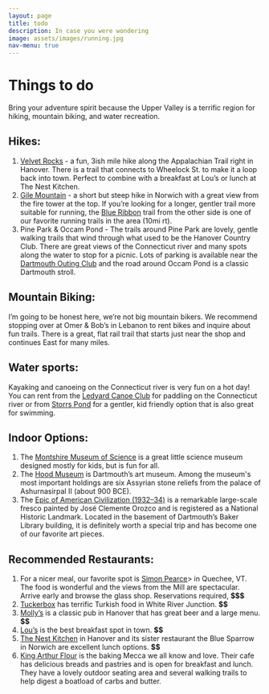```yaml
---
layout: page
title: todo
description: In case you were wondering
image: assets/images/running.jpg
nav-menu: true
---
```


# Things to do

Bring your adventure spirit because the Upper Valley is a terrific region for hiking, mountain biking, and water recreation.

## Hikes: 
1. <a href="https://www.alltrails.com/explore/trail/us/new-hampshire/velvet-rocks-via-appalachian-trail">Velvet Rocks</a> - a fun, 3ish mile hike along the Appalachian Trail right in Hanover. There is a trail that connects to Wheelock St. to make it a loop back into town. Perfect to combine with a breakfast at Lou’s or lunch at The Nest Kitchen. 
2.  <a href="https://www.alltrails.com/explore/trail/us/vermont/gile-mountain-trail">Gile Mountain</a> - a short but steep hike in Norwich with a great view from the fire tower at the top. If you’re looking for a longer, gentler trail more suitable for running, the <a href="https://www.alltrails.com/explore/trail/us/vermont/gile-mountain-via-blue-ribbon-trail">Blue Ribbon</a> trail from the other side is one of our favorite running trails in the area (10mi rt). 
3. Pine Park & Occam Pond - The trails around Pine Park are lovely, gentle walking trails that wind through what used to be the Hanover Country Club. There are great views of the Connecticut river and many spots along the water to stop for a picnic. Lots of parking is available near the <a href="https://goo.gl/maps/8tf75GcomG4GLYTN9">Dartmouth Outing Club</a> and the road around Occam Pond is a classic Dartmouth stroll. 

## Mountain Biking:
I’m going to be honest here, we’re not big mountain bikers. We recommend stopping over at Omer & Bob’s in Lebanon to rent bikes and inquire about fun trails. There is a great, flat rail trail that starts just near the shop and continues East for many miles. 

## Water sports:
Kayaking and canoeing on the Connecticut river is very fun on a hot day! You can rent from the <a href="http://www.ledyardcanoeclub.org/rentals-and-memberships.html">Ledyard Canoe Club</a> for paddling on the Connecticut river or from <a href="https://www.storrspond.org/activities/canoeing/">Storrs Pond</a> for a gentler, kid friendly option that is also great for swimming. 

## Indoor Options:
1. The <a href="https://www.montshire.org/">Montshire Museum of Science</a> is a great little science museum designed mostly for kids, but is fun for all. 
2. The <a href="https://hoodmuseum.dartmouth.edu/">Hood Museum</a> is Dartmouth’s art museum. Among the museum's most important holdings are six Assyrian stone reliefs from the palace of Ashurnasirpal II (about 900 BCE).
3. The <a href="https://hoodmuseum.dartmouth.edu/explore/exhibitions/orozcos-epic-american-civilization">Epic of American Civilization (1932–34)</a> is a remarkable large-scale fresco painted by José Clemente Orozco and is registered as a National Historic Landmark. Located in the basement of Dartmouth’s Baker Library building, it is definitely worth a special trip and has become one of our favorite art pieces.


## Recommended Restaurants:
1. For a nicer meal, our favorite spot is <a href="https://www.simonpearce.com/our-restaurant">Simon Pearce</a>> in Quechee, VT. The food is wonderful and the views from the Mill are spectacular. Arrive early and browse the glass shop. Reservations required, **$$$**
2. <a href="http://www.tuckerboxvermont.com/">Tuckerbox</a> has terrific Turkish food in White River Junction. **$$**
3. <a href="https://www.mollysrestaurant.com/">Molly’s</a> is a classic pub in Hanover that has great beer and a large menu. **$$**
4. <a href="https://lousrestaurant.com/">Lou’s</a> is the best breakfast spot in town. **$$**
5. <a href="https://thenestkitchen.com/">The Nest Kitchen</a> in Hanover and its sister restaurant the Blue Sparrow in Norwich are excellent lunch options. **$$**
6. <a href="https://www.kingarthurbaking.com/cafe-bakery-store">King Arthur Flour</a> is the baking Mecca we all know and love. Their cafe has delicious breads and pastries and is open for breakfast and lunch. They have a lovely outdoor seating area and several walking trails to help digest a boatload of carbs and butter. 